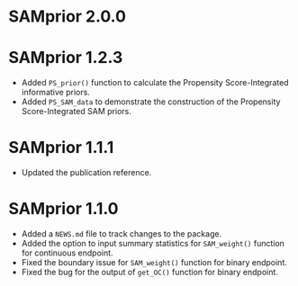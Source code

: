 # SAMprior 2.0.0

# SAMprior 1.2.3
* Added `PS_prior()` function to calculate the Propensity Score-Integrated informative priors.
* Added `PS_SAM_data` to demonstrate the construction of the Propensity Score-Integrated SAM priors.

# SAMprior 1.1.1
* Updated the publication reference.

# SAMprior 1.1.0

* Added a `NEWS.md` file to track changes to the package.
* Added the option to input summary statistics for `SAM_weight()` function for continuous endpoint.
* Fixed the boundary issue for `SAM_weight()` function for binary endpoint.
* Fixed the bug for the output of `get_OC()` function for binary endpoint.

